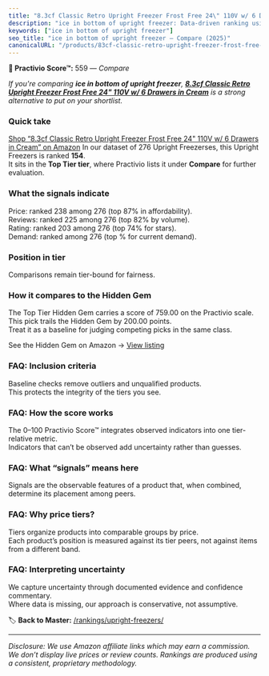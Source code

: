 ```yaml
---
title: "8.3cf Classic Retro Upright Freezer Frost Free 24\" 110V w/ 6 Drawers in Cream"
description: "ice in bottom of upright freezer: Data-driven ranking using the Practivio Score™. Positioned by quality, value, demand, findability, momentum."
keywords: ["ice in bottom of upright freezer"]
seo_title: "ice in bottom of upright freezer — Compare (2025)"
canonicalURL: "/products/83cf-classic-retro-upright-freezer-frost-free-24-110v-w-6-drawers-in-cream-B0B8T3M4ZW/"
---
```


**🛒 Practivio Score™:** 559 — _Compare_


*If you're comparing **ice in bottom of upright freezer**, **[8.3cf Classic Retro Upright Freezer Frost Free 24" 110V w/ 6 Drawers in Cream](https://www.amazon.com/dp/B0B8T3M4ZW?tag=practivio-20)** is a strong alternative to put on your shortlist.*
### Quick take
[Shop “8.3cf Classic Retro Upright Freezer Frost Free 24" 110V w/ 6 Drawers in Cream” on Amazon](https://www.amazon.com/dp/B0B8T3M4ZW?tag=practivio-20)
In our dataset of 276 Upright Freezerses, this Upright Freezers is ranked **154**.  
It sits in the **Top Tier tier**, where Practivio lists it under **Compare** for further evaluation.

### What the signals indicate
Price: ranked 238 among 276 (top 87% in affordability).  
Reviews: ranked 225 among 276 (top 82% by volume).  
Rating: ranked 203 among 276 (top 74% for stars).  
Demand: ranked  among 276 (top % for current demand).

### Position in tier
Comparisons remain tier-bound for fairness.

### How it compares to the Hidden Gem
The Top Tier Hidden Gem carries a score of 759.00 on the Practivio scale.  
This pick trails the Hidden Gem by 200.00 points.  
Treat it as a baseline for judging competing picks in the same class.  

See the Hidden Gem on Amazon → [View listing](https://www.amazon.com/dp/B09LHLZFYZ?tag=practivio-20)

### FAQ: Inclusion criteria
Baseline checks remove outliers and unqualified products.  
This protects the integrity of the tiers you see.

### FAQ: How the score works
The 0–100 Practivio Score™ integrates observed indicators into one tier-relative metric.  
Indicators that can’t be observed add uncertainty rather than guesses.

### FAQ: What “signals” means here
Signals are the observable features of a product that, when combined, determine its placement among peers.

### FAQ: Why price tiers?
Tiers organize products into comparable groups by price.  
Each product’s position is measured against its tier peers, not against items from a different band.

### FAQ: Interpreting uncertainty
We capture uncertainty through documented evidence and confidence commentary.  
Where data is missing, our approach is conservative, not assumptive.

<!-- Missing template for Compare/CompareWithinPriceClass -->


🏷️ **Back to Master:** [/rankings/upright-freezers/](/rankings/upright-freezers/)

---
_Disclosure: We use Amazon affiliate links which may earn a commission. We don’t display live prices or review counts. Rankings are produced using a consistent, proprietary methodology._
